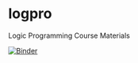 # logpro

Logic Programming Course Materials

[![Binder](https://mybinder.org/badge_logo.svg)](https://mybinder.org/v2/gh/Nhsdkk/logprofork/HEAD)